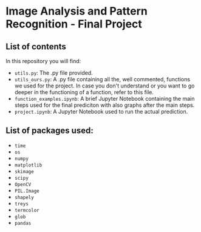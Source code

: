 # Image Analysis and Pattern Recognition - Final Project
## List of contents
In this repository you will find:
- `utils.py`: The .py file provided.
- `utils_ours.py`: A .py file containing all the, well commented, functions we used for the project. In case you don't understand or you want to go deeper in the functioning of a function, refer to this file.
- `function_examples.ipynb`: A brief Jupyter Notebook containing the main steps used for the final prediciton with also graphs after the main steps.
- `project.ipynb`: A Jupyter Notebook used to run the actual prediction.

## List of packages used:
- `time`
- `os`
- `numpy`
- `matplotlib`
- `skimage`
- `scipy`
- `OpenCV`
- `PIL.Image`
- `shapely`
- `treys`
- `termcolor`
- `glob`
- `pandas`
